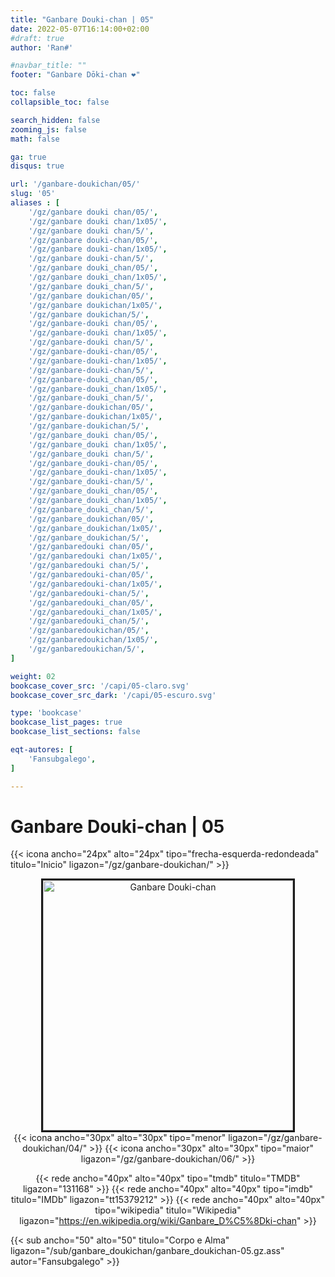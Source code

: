 ```yaml
---
title: "Ganbare Douki-chan | 05"
date: 2022-05-07T16:14:00+02:00
#draft: true
author: 'Ran#'

#navbar_title: ""
footer: "Ganbare Dōki-chan ❤️"

toc: false
collapsible_toc: false

search_hidden: false
zooming_js: false
math: false

ga: true
disqus: true

url: '/ganbare-doukichan/05/'
slug: '05'
aliases : [
    '/gz/ganbare douki chan/05/',
    '/gz/ganbare douki chan/1x05/',
    '/gz/ganbare douki chan/5/',
    '/gz/ganbare douki-chan/05/',
    '/gz/ganbare douki-chan/1x05/',
    '/gz/ganbare douki-chan/5/',
    '/gz/ganbare douki_chan/05/',
    '/gz/ganbare douki_chan/1x05/',
    '/gz/ganbare douki_chan/5/',
    '/gz/ganbare doukichan/05/',
    '/gz/ganbare doukichan/1x05/',
    '/gz/ganbare doukichan/5/',
    '/gz/ganbare-douki chan/05/',
    '/gz/ganbare-douki chan/1x05/',
    '/gz/ganbare-douki chan/5/',
    '/gz/ganbare-douki-chan/05/',
    '/gz/ganbare-douki-chan/1x05/',
    '/gz/ganbare-douki-chan/5/',
    '/gz/ganbare-douki_chan/05/',
    '/gz/ganbare-douki_chan/1x05/',
    '/gz/ganbare-douki_chan/5/',
    '/gz/ganbare-doukichan/05/',
    '/gz/ganbare-doukichan/1x05/',
    '/gz/ganbare-doukichan/5/',
    '/gz/ganbare_douki chan/05/',
    '/gz/ganbare_douki chan/1x05/',
    '/gz/ganbare_douki chan/5/',
    '/gz/ganbare_douki-chan/05/',
    '/gz/ganbare_douki-chan/1x05/',
    '/gz/ganbare_douki-chan/5/',
    '/gz/ganbare_douki_chan/05/',
    '/gz/ganbare_douki_chan/1x05/',
    '/gz/ganbare_douki_chan/5/',
    '/gz/ganbare_doukichan/05/',
    '/gz/ganbare_doukichan/1x05/',
    '/gz/ganbare_doukichan/5/',
    '/gz/ganbaredouki chan/05/',
    '/gz/ganbaredouki chan/1x05/',
    '/gz/ganbaredouki chan/5/',
    '/gz/ganbaredouki-chan/05/',
    '/gz/ganbaredouki-chan/1x05/',
    '/gz/ganbaredouki-chan/5/',
    '/gz/ganbaredouki_chan/05/',
    '/gz/ganbaredouki_chan/1x05/',
    '/gz/ganbaredouki_chan/5/',
    '/gz/ganbaredoukichan/05/',
    '/gz/ganbaredoukichan/1x05/',
    '/gz/ganbaredoukichan/5/',
]

weight: 02
bookcase_cover_src: '/capi/05-claro.svg'
bookcase_cover_src_dark: '/capi/05-escuro.svg'

type: 'bookcase'
bookcase_list_pages: true
bookcase_list_sections: false

eqt-autores: [
    'Fansubgalego',
]

---
```


# Ganbare Douki-chan | 05

{{< icona ancho="24px" alto="24px" tipo="frecha-esquerda-redondeada" titulo="Inicio" ligazon="/gz/ganbare-doukichan/" >}}

<div style="text-align: center">
<img style="border: 3px solid currentColor" height=400 title="Ganbare Douki-chan" alt="Ganbare Douki-chan" src="https://www.themoviedb.org/t/p/original/eBPX5KmxKXw3DjMlet98L9NvjDJ.jpg">

<br>
{{< icona ancho="30px" alto="30px" tipo="menor" ligazon="/gz/ganbare-doukichan/04/" >}}
{{< icona ancho="30px" alto="30px" tipo="maior" ligazon="/gz/ganbare-doukichan/06/" >}}

{{< rede ancho="40px" alto="40px" tipo="tmdb" titulo="TMDB" ligazon="131168" >}}
{{< rede ancho="40px" alto="40px" tipo="imdb" titulo="IMDb" ligazon="tt15379212" >}}
{{< rede ancho="40px" alto="40px" tipo="wikipedia" titulo="Wikipedia" ligazon="https://en.wikipedia.org/wiki/Ganbare_D%C5%8Dki-chan" >}}

</div>

{{< sub ancho="50" alto="50" titulo="Corpo e Alma" ligazon="/sub/ganbare_doukichan/ganbare_doukichan-05.gz.ass" autor="Fansubgalego" >}}
